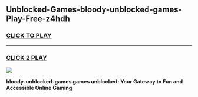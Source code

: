 
## Unblocked-Games-bloody-unblocked-games-Play-Free-z4hdh
<h3>
<a href="https://premium76.site?title=bloody-unblocked-games&ref=23A">CLICK TO PLAY</a></h3>
<hr>

<h3>
<a href="https://premium76.site?title=bloody-unblocked-games&ref=23A">CLICK 2 PLAY</a>
  
</h3>

<a href="https://premium76.site?title=bloody-unblocked-games&ref=23A"><img src="https://clearcache.store/games.png"></a>


**bloody-unblocked-games games unblocked: Your Gateway to Fun and Accessible Online Gaming**
